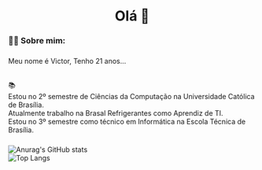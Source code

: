 

###

<h1 align="center">Olá 👋</h1>

###

<h3 align="left">👩‍💻  Sobre mim: </h3>

###

<p align="left">Meu nome é Victor, Tenho 21 anos...
 
 <br> 📚
 <br> Estou no 2º semestre de Ciências da Computação na Universidade Católica de Brasília. <br> Atualmente trabalho na Brasal Refrigerantes como Aprendiz de TI. 
 <br>Estou no 3º semestre como técnico em Informática na Escola Técnica de Brasília.

###
![Anurag's GitHub stats](https://github-readme-stats.vercel.app/api?username=vitinhozy&show_icons=true&theme=transparent) 
<br>
![Top Langs](https://github-readme-stats.vercel.app/api/top-langs/?username=vitinhozy&layout=compact)

